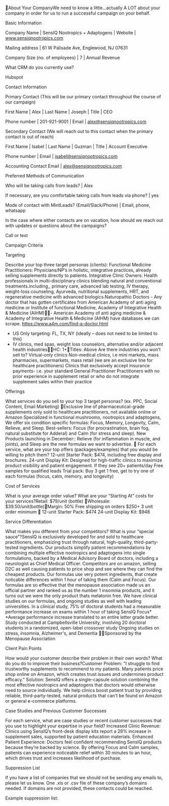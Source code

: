 About Your CompanyWe need to know a little…actually A LOT about your company in order for us to run a successful campaign on your behalf. 


Basic Information

Company Name
 | SensIQ Nootropics + Adaptogens
 | Website
 | www.sensiqnootropics.com

Mailing address
 | 61 W Palisade Ave, Englewood, NJ 07631

Company Size (no. of employees)
 | 7
 | Annual Revenue

What CRM do you currently use? 

Hubspot

Contact Information

Primary Contact (This will be our primary contact throughout the course of our campaign)

First Name
 | Alex 
 | Last Name
 | Joseph
 | Title
 | CEO

Phone number
 | 201-921-9001
 | Email
 | alex@sensiqnootropics.com

Secondary Contact (We will reach out to this contact when the primary contact is out of reach)

First Name
 | Isabel
 | Last Name
 | Guzman
 | Title
 | Account Executive

Phone number
 | Email
 | isabel@sensiqnootropics.com

Accounting Contact Email
 | alex@sensiqnootropics.com

Preferred Methods of Communication

Who will be taking calls from leads?
 | Alex

If necessary, are you comfortable taking calls from leads via phone?
 | yes

Mode of contact with MintLeads? (Email/Slack/Phone)
 | Email, phone, whatsapp 

In the case where either contacts are on vacation, how should we reach out with updates or questions about the campaigns?

Call or text


Campaign Criteria

Targeting

Describe your top three target personas (clients): 
 Functional Medicine Practitioners: Physicians/NP’s  in holistic, integrative practices, already selling supplements directly to patients.
 Integrative Clinic Owners: Health professionals in multi-disciplinary clinics blending natural and conventional treatments.including,, primary care, advanced lab testing, IV therapy, weight-loss counseling, Ayurveda, nutritional supplements, HRT, and regenerative medicine with advanced biologics.Naturopathic
 Doctors - Any doctor that has gotten certificates from American Academy of anti aging medicine or Institute of functional Medicine, Academy of Integrative Health & Medicine (AIHM)- American Academy of anti aging medicine & Academy of Integrative Health & Medicine (AIHM) have databases we can scrape. https://www.a4m.com/find-a-doctor.html 
 - US Only targeting: FL, TX, NY (ideally – does not need to be limited to this) 
 - IV clinics, med spas, weight loss counselors, alternative and/or adjacent health industriesHC: 1+Titles: Above
 Are there industries you won’t sell to? 
 Virtual-only clinics
 Non-medical clinics, i.e mini markets, mass pharmacies, supermarkets, mass retail (we are an exclusive line for healthcare practitioners)
 Clinics that exclusively accept insurance payments- i.e. your standard General Practitioner
 Practitioners with no prior experience in supplement retail or who do not integrate supplement sales within their practice

Offerings

What services do you sell to your top 3 target personas? (ex. PPC, Social Content, Email Marketing) Exclusive line of pharmaceutical-grade supplements only sold to healthcare practitioners, not available online or Amazon
 Specialized in functional mushrooms, nootropics and adaptogens, We offer six condition specific formulas: Focus, Memory, Longevity, Calm, Relieve, and Sleep. 
 Best-sellers: Focus (for procrastination, brain fog, natural substitute for Adderal) and Calm (for stress and sleep).
 New Products launching in December:: Relieve (for inflammation in  muscle, and joints), and Sleep are the new formulas we want to advertise. 
 For each service, what are your top offers (packages/examples) that you would be willing to pitch them?
 12-unit Starter Pack: $474, including free display and brochures.
 24-unit Display Kit: Designed for high-traffic clinics to maximize product visibility and patient engagement. If they see 20+ patients/day
 Free samples for qualified leads 
 Trial pack: Buy 3 get 1 free, get to try one of each formulas (focus, calm, memory, and longevity)

Cost of Services

What is your average order value? What are your “Starting At” costs for your services?Retail: $79/unit (bottle) Wholesale: $39.50/unit(bottle)Margin: 50%
 Free shipping on orders $250+ 
 3 unit order minimum 
 12-unit Starter Pack: $474
 24-unit Display Kit: $948

Service Differentiation

What makes you different from your competitors? What is your “special sauce”?SensIQ is exclusively developed for and sold to healthcare practitioners, emphasizing trust through natural, high-quality, third-party-tested ingredients. Our products simplify patient recommendations by combining multiple effective nootropics and adaptogens into single formulations, backed by a Medical Advisory Board of doctors, including a neurologist as Chief Medical Officer. Competitors are on amazon, selling D2C as well causing patients to price shop and see where they can find the cheapest products. Our formulas use very potent ingredients, that create noticable differences within 1 hour of taking them (Calm and Focus). Our formulas are so effective that the menopause association made us an official partner and ranked us as the number 1 insomnia products, and it turns out we were the only product thats melatonin free. 
 We have clinical studies on our formulas, and ongoing studies as well with leading universities.
 In a clinical study, 75% of doctoral students had a measurable performance increase on exams within 1 hour of taking SensIQ Focus*
 *Average performance increase translated to an entire letter grade better. Study conducted at Campbellsville University, involving 20 doctoral students in a randomized, open-label crossover study
 Ongoing studies on stress, insomnia, Alzheimer's, and  Dementia Sponsored by the Menopause Association

Client Pain Points

How would your customer describe their problem in their own words? What do you do to improve their business?Customer Problem:
 "I struggle to find trustworthy supplements to recommend to my patients. Many patients price shop online on Amazon, which creates trust issues and undermines product efficacy."
 Solution:
 SensIQ offers a single-capsule solution combining the most effective nootropics and adaptogens that doctors would otherwise need to source individually. We help clinics boost patient trust by providing reliable, third-party-tested, natural products that can't be found on Amazon or general e-commerce platforms.

Case Studies and Previous Customer Successes

For each service, what are case studies or recent customer successes that you use to highlight your expertise in your field?
 Increased Clinic Revenue: Clinics using SensIQ’s front-desk display kits report a 28% increase in supplement sales, supported by patient education materials.
 Enhanced Patient Experience: Doctors feel confident recommending SensIQ products because they’re backed by science. By offering Focus and Calm samples, patients can experience noticeable relief within 30 minutes to an hour, which drives trust and increases likelihood of purchase.


Suppression List

If you have a list of companies that we should not be sending any emails to, please let us know. 
 One .xls or .csv file of these company’s domains needed. If domains are not provided, these contacts could be reached.

Example suppression list:

